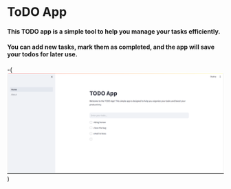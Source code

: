 # ToDO App

#### This TODO app is a simple tool to help you manage your tasks efficiently. 
#### You can add new tasks, mark them as completed, and the app will save your todos for later use.

-(![img.png](img.png))
